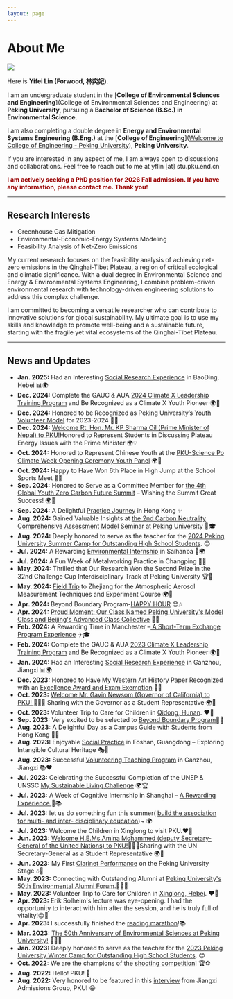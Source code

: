 ```yaml
---
layout: page
---
```


# About Me

<img src="https://linyife.github.io/linyifei.jpg" class="floatpic">

Here is **Yifei Lin (Forwood, 林奕妃)**.<br>

I am an undergraduate student in the [**College of Environmental Sciences and Engineering**](College of Environmental Sciences and Engineering) at **Peking University**, pursuing a **Bachelor of Science (B.Sc.) in Environmental Science**.<br>

 I am also completing a double degree in **Energy and Environmental Systems Engineering (B.Eng.)** at the [**College of Engineering**]([Welcome to College of Engineering - Peking University](https://en.coe.pku.edu.cn/)), **Peking University**.<br>

If you are interested in any aspect of me, I am always open to discussions and collaborations. Feel free to reach out to me at yflin [at] stu.pku.end.cn

**<font color="#990000">I am actively seeking a PhD position for 2026 Fall admission. If you have any information, please contact me. Thank you!</font>**

---

## Research Interests

- Greenhouse Gas Mitigation
- Environmental-Economic-Energy Systems Modeling
- Feasibility Analysis of Net-Zero Emissions

My current research focuses on the feasibility analysis of achieving net-zero emissions in the Qinghai-Tibet Plateau, a region of critical ecological and climatic significance.  With a dual degree in Environmental Science and Energy & Environmental Systems Engineering, I combine problem-driven environmental research with technology-driven engineering solutions to address this complex challenge.

I am committed to becoming a versatile researcher who can contribute to innovative solutions for global sustainability.  My ultimate goal is to use my skills and knowledge to promote well-being and a sustainable future, starting with the fragile yet vital ecosystems of the Qinghai-Tibet Plateau.

---

## News and Updates

- **Jan. 2025:** Had an Interesting [Social Research Experience](https://mp.weixin.qq.com/s/yd-zVDKVndfbu3-NhTd25w) in BaoDing, Hebei 📊🌍
- **Dec. 2024:** Complete the GAUC & AUA [2024 Climate X Leadership Training Program](https://climatexleadership.gauc.net/) and Be Recognized as a Climate X Youth Pioneer 🌍🌱
- **Dec. 2024:** Honored to be Recognized as Peking University’s [Youth Volunteer Model](https://mp.weixin.qq.com/s/ra3o0s9qd-mLGmQGJNhHgg) for 2023-2024 🌟🙌
- **Dec. 2024:** [Welcome Rt. Hon. Mr. KP Sharma Oil (Prime Minister of Nepal) to PKU!](https://mp.weixin.qq.com/s/WUVGb7_L2OZJl650MKDl-A)Honored to Represent Students in Discussing Plateau Energy Issues with the Prime Minister 🌍💡
- **Oct. 2024:** Honored to Represent Chinese Youth at the [PKU-Science Po Climate Week Opening Ceremony Youth Panel](https://mp.weixin.qq.com/s/8GXoycxi-9xQ5Zu3ZpFRZw) 🌍🎤
- **Oct. 2024:** Happy to Have Won 6th Place in High Jump at the School Sports Meet 🏅🙌
- **Sep. 2024:** Honored to Serve as a Committee Member for [the 4th Global Youth Zero Carbon Future Summit](https://mp.weixin.qq.com/s/7aIqSwDUxNIwywNwtG7tmw) – Wishing the Summit Great Success! 🌍💫
- **Sep. 2024:** A Delightful [Practice Journey](https://mp.weixin.qq.com/s/ybsIo6xyucLx1z2zIpwFHw) in Hong Kong ✨
- **Aug. 2024:** Gained Valuable Insights at [the 2nd Carbon Neutrality Comprehensive Assessment Model Seminar at Peking University](https://mp.weixin.qq.com/s/UdXDfivj4Osk7PHq4LT4oA) 🌱🎓
- **Aug. 2024:** Deeply honored to serve as the teacher for the [2024 Peking University Summer Camp for Outstanding High School Students](https://mp.weixin.qq.com/s/Lc0FcZI211zlOK1AfMFZYg). 😊
- **Jul. 2024:** A Rewarding [Environmental Internship](https://mp.weixin.qq.com/s/KLX774yolaFmPB0JGc_-6A) in Saihanba 🌱🌍
- **Jul. 2024:** A Fun Week of Metalworking Practice in Changping 🔧✨
- **May. 2024:** Thrilled that Our Research Won the Second Prize in the 32nd Challenge Cup Interdisciplinary Track at Peking University 🏆🎉
- **May. 2024:** [Field Trip](https://mp.weixin.qq.com/s/3nC5QFckLrWTwFHs5da2PA) to Zhejiang for the Atmospheric Aerosol Measurement Techniques and Experiment Course 🌍🔬
- **Apr. 2024:** Beyond Boundary Program-[HAPPY HOUR](https://mp.weixin.qq.com/s/OecrONQ085NNzILOXmAiWQ) 😊🎶
- **Apr. 2024:** [Proud Moment: Our Class Named Peking University's Model Class and Beijing's Advanced Class Collective](https://mp.weixin.qq.com/s/VkT3ken-6FZwmqfNRQjRLA) 🏅👏
- **Feb. 2024:** A Rewarding Time in Manchester –[ A Short-Term Exchange Program Experience](https://mp.weixin.qq.com/s/cE9_UJY4ODtZSScU6eX9eA) ✈️🎓
- **Feb. 2024:**  Complete the GAUC & AUA [2023 Climate X Leadership Training Program](https://climatexleadership.gauc.net/) and Be Recognized as a Climate X Youth Pioneer 🌍🌱
- **Jan. 2024:** Had an Interesting [Social Research Experience](https://mp.weixin.qq.com/s/rc2lGWRFUGOHkzX6xFL9Ug) in Ganzhou, Jiangxi 📊🌍
- **Dec. 2023:** Honored to Have My Western Art History Paper Recognized with an [Excellence Award and Exam Exemption](https://mp.weixin.qq.com/s/Fl-5HEFHT7K0CL5BtSP57Q) 🏅🎨
- **Oct. 2023:** [Welcome Mr. Gavin Newsom (Governor of California) to PKU! ](https://mp.weixin.qq.com/s/uyYwK2UXx_SFZ9lvRF-3Qg)🎉🎉🎉 Sharing with the Governor as a Student Representative 🌍🎤
- **Oct. 2023:** Volunteer Trip to Care for Children in [Qidong, Hunan](https://mp.weixin.qq.com/s/q7mexpQJjFsW-eabci-Fng). ❤️🤝
- **Sep. 2023:** Very excited to be selected to [Beyond Boundary Program](https://mp.weixin.qq.com/s/NVqp7BKH18wQlE00IJ_FzQ)🏫🎉
- **Aug. 2023:** A Delightful Day as a Campus Guide with Students from Hong Kong 🏫😊
- **Aug. 2023:** Enjoyable [Social Practice](https://mp.weixin.qq.com/s/eVmC5NWH_TxxvidVTcTkAw) in Foshan, Guangdong – Exploring Intangible Cultural Heritage 🎭🌸
- **Aug. 2023:** Successful [Volunteering Teaching Program](https://mp.weixin.qq.com/s/d9I9iRBrZy76Q54AVrLOdw) in Ganzhou, Jiangxi 📚❤️
- **Jul. 2023:** Celebrating the Successful Completion of the UNEP & UNSSC [My Sustainable Living Challenge](https://www.unep.org/resources/e-learning/my-sustainable-living-challenge-2024-edition) 🌍🏆
- **Jul. 2023:** A Week of Cognitive Internship in Shanghai – [A Rewarding Experience ](https://mp.weixin.qq.com/s/afE7R-RTFXFXVUjFLyIMEA)🌟📚
- **Jul. 2023:** let us do something fun this summer( [build the association for multi- and inter- disciplinary education](https://mp.weixin.qq.com/s/u7sijum_QLY7M-x9pIrFxA))~ 🌍
- **Jul. 2023:**  Welcome the Children in Xinglong to visit PKU.❤️🤝
- **Jun. 2023:** [Welcome H.E.Ms.Amina Mohammed (deputy Secretary-General of the United Nations) to PKU!](https://mp.weixin.qq.com/s/pxuJxMyMMVcSt0PsN09FJw)🎉🎉🎉Sharing with the UN Secretary-General as a Student Representative 🌍🎤
- **Jun. 2023:** My First [Clarinet Performance](https://mp.weixin.qq.com/s/K9mlK270Ob0hDQ2VlAmLaQ) on the Peking University Stage 🎶🎻
- **May. 2023:** Connecting with Outstanding Alumni at [Peking University's 50th Environmental Alumni Forum](https://mp.weixin.qq.com/s/y6WvybCNyvT4t82LFfI-oQ).🎉🎉🎉
- **May. 2023:** Volunteer Trip to Care for Children in [Xinglong, Hebei](https://mp.weixin.qq.com/s/CBE9Cxr2-Aqx6_sOP-9dLA). ❤️🤝
- **Apr. 2023:**  Erik Solheim's lecture was eye-opening. I had the opportunity to interact with him after the session, and he is truly full of vitality!😊🎤
- **Apr. 2023:** I successfully finished the [reading marathon](https://mp.weixin.qq.com/mp/appmsgalbum?__biz=MjM5MDI1NDc2Mw==&action=getalbum&album_id=1867159750979747844&subscene=7&scenenote=https%3A%2F%2Fmp.weixin.qq.com%2Fs%3Fsearch_click_id%3D8914224492445467347-1739098406516-6465193828%26__biz%3DMjM5MDI1NDc2Mw%3D%3D%26mid%3D2654392262%26idx%3D8%26sn%3D180d13361795f99fbd7a815429f4bbe9%26chksm%3Dbc5eada69591274fc971fca1e33d9303baf6f15d49125e1fe39aa31738d79385c593a01688e5%26scene%3D7%26key%3Ddaf9bdc5abc4e8d0fadadd64fbaf22d91aa395b4157b308afa0a13d9827e7330c5d8e27d12939caa00130d94c5697c2e5dc4cf9de6544e7b81f4e4c5652a0775357f8c5f1575a400b5a33af845f784368ba666531a79e9eaee9dfc808a3f1b9c9680f2ed52f952c3a814180a44aadd974417c56ab4b7dcdeb703c8b6228d167e%26ascene%3D0%26uin%3DMTM1Njg1OTk0OA%253D%253D%26devicetype%3DWindows%2B11%2Bx64%26version%3D63090c25%26lang%3Dzh_CN%26exportkey%3Dn_ChQIAhIQT%252BuR6C855QjuSLTTjfmlpBLmAQIE97dBBAEAAAAAACjSGe9m064AAAAOpnltbLcz9gKNyK89dVj0CcssHAEMBBNrkY4lx%252BrS1GNo5tdulR3d7OA%252BB1TGQEsIxsi8yg1bvXKkd%252Fx6NvvmZb8ICLJJDxFMoML9gh0Ztj9zNCeLXcJg4dZRTVWv1vXt4aXBUzWN67Y3Yx6uV1md6kgT8BFgeT45kK3jntkif1C0Ok9YRdQVBl%252BfQJMwK1lCQ7854mfunSMM0rkJr%252FwDZ9zSnB0Yxk949UXshYYN%252BgbU%252BDBsrcn9UBJQaXHAbpnJt%252BqbbTRJIp2DMu1sNDbP%26acctmode%3D0%26pass_ticket%3DB7IJw4fTW8wHJLZvnSE2KWJ0eHqVs8ENEPB4prQQ71w4pSqceqPpy2GrdjDsNvz%252F%26wx_header%3D1%26fasttmpl_type%3D0%26fasttmpl_fullversion%3D7593865-zh_CN-zip%26fasttmpl_flag%3D1&nolastread=1#wechat_redirect)!📚
- **Mar. 2023:** [The 50th Anniversary of Environmental Sciences at Peking University!](https://mp.weixin.qq.com/s/nnkbCxal7nDsnZ1vHi40ZA) 🎉🎉🎉
- **Jan. 2023:** Deeply honored to serve as the teacher for the [2023 Peking University Winter Camp for Outstanding High School Students](https://mp.weixin.qq.com/s/_uDJXCFOPCWmnYY9X0xjtQ). 😊
- **Oct. 2022:** We are the champions of the [shooting competition](https://mp.weixin.qq.com/s/sjNAFOGqCIvI1UPt6stLcQ)! 🏆⚽
- **Aug. 2022:** Hello! PKU! 🏫
- **Aug. 2022:** Very honored to be featured in this [interview](https://mp.weixin.qq.com/s/_g6VFwISxkfu7KxHq5DDWg) from Jiangxi Admissions Group, PKU! 😁

<br>
